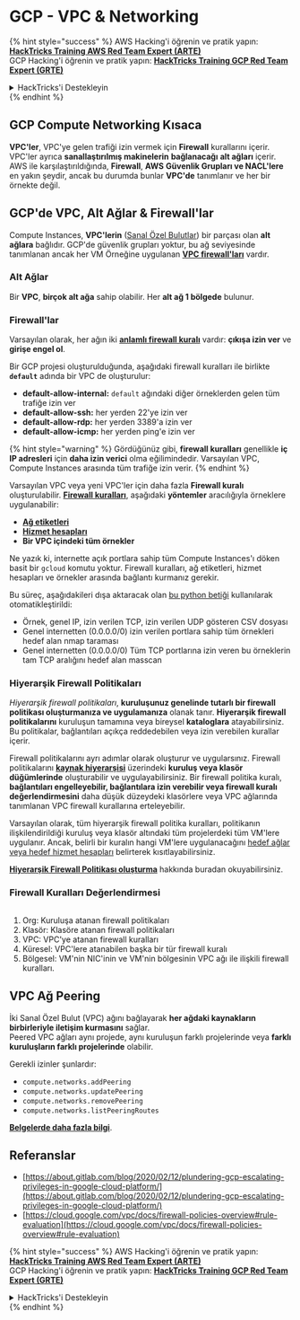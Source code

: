 # GCP - VPC & Networking

{% hint style="success" %}
AWS Hacking'i öğrenin ve pratik yapın:<img src="../../../../.gitbook/assets/image (1) (1) (1) (1).png" alt="" data-size="line">[**HackTricks Training AWS Red Team Expert (ARTE)**](https://training.hacktricks.xyz/courses/arte)<img src="../../../../.gitbook/assets/image (1) (1) (1) (1).png" alt="" data-size="line">\
GCP Hacking'i öğrenin ve pratik yapın: <img src="../../../../.gitbook/assets/image (2) (1).png" alt="" data-size="line">[**HackTricks Training GCP Red Team Expert (GRTE)**<img src="../../../../.gitbook/assets/image (2) (1).png" alt="" data-size="line">](https://training.hacktricks.xyz/courses/grte)

<details>

<summary>HackTricks'i Destekleyin</summary>

* [**abonelik planlarını**](https://github.com/sponsors/carlospolop) kontrol edin!
* **💬 [**Discord grubuna**](https://discord.gg/hRep4RUj7f) veya [**telegram grubuna**](https://t.me/peass) katılın ya da **Twitter**'da **bizi takip edin** 🐦 [**@hacktricks\_live**](https://twitter.com/hacktricks_live)**.**
* **Hacking ipuçlarını paylaşmak için** [**HackTricks**](https://github.com/carlospolop/hacktricks) ve [**HackTricks Cloud**](https://github.com/carlospolop/hacktricks-cloud) github reposuna PR gönderin.

</details>
{% endhint %}

## **GCP Compute Networking Kısaca**

**VPC'ler**, VPC'ye gelen trafiği izin vermek için **Firewall** kurallarını içerir. VPC'ler ayrıca **sanallaştırılmış makinelerin** **bağlanacağı** **alt ağları** içerir.\
AWS ile karşılaştırıldığında, **Firewall**, **AWS** **Güvenlik Grupları ve NACL'lere** en yakın şeydir, ancak bu durumda bunlar **VPC'de** tanımlanır ve her bir örnekte değil.

## **GCP'de VPC, Alt Ağlar & Firewall'lar**

Compute Instances, **VPC'lerin** ([Sanal Özel Bulutlar](https://cloud.google.com/vpc/docs/vpc)) bir parçası olan **alt ağlara** bağlıdır. GCP'de güvenlik grupları yoktur, bu ağ seviyesinde tanımlanan ancak her VM Örneğine uygulanan [**VPC firewall'ları**](https://cloud.google.com/vpc/docs/firewalls) vardır.

### Alt Ağlar

Bir **VPC**, **birçok alt ağa** sahip olabilir. Her **alt ağ 1 bölgede** bulunur.

### Firewall'lar

Varsayılan olarak, her ağın iki [**anlamlı firewall kuralı**](https://cloud.google.com/vpc/docs/firewalls#default_firewall_rules) vardır: **çıkışa izin ver** ve **girişe engel ol**.

Bir GCP projesi oluşturulduğunda, aşağıdaki firewall kuralları ile birlikte **`default`** adında bir VPC de oluşturulur:

* **default-allow-internal:** `default` ağındaki diğer örneklerden gelen tüm trafiğe izin ver
* **default-allow-ssh:** her yerden 22'ye izin ver
* **default-allow-rdp:** her yerden 3389'a izin ver
* **default-allow-icmp:** her yerden ping'e izin ver

{% hint style="warning" %}
Gördüğünüz gibi, **firewall kuralları** genellikle **iç IP adresleri** için **daha izin verici** olma eğilimindedir. Varsayılan VPC, Compute Instances arasında tüm trafiğe izin verir.
{% endhint %}

Varsayılan VPC veya yeni VPC'ler için daha fazla **Firewall kuralı** oluşturulabilir. [**Firewall kuralları**](https://cloud.google.com/vpc/docs/firewalls), aşağıdaki **yöntemler** aracılığıyla örneklere uygulanabilir:

* [**Ağ etiketleri**](https://cloud.google.com/vpc/docs/add-remove-network-tags)
* [**Hizmet hesapları**](https://cloud.google.com/vpc/docs/firewalls#serviceaccounts)
* **Bir VPC içindeki tüm örnekler**

Ne yazık ki, internette açık portlara sahip tüm Compute Instances'ı döken basit bir `gcloud` komutu yoktur. Firewall kuralları, ağ etiketleri, hizmet hesapları ve örnekler arasında bağlantı kurmanız gerekir.

Bu süreç, aşağıdakileri dışa aktaracak olan [bu python betiği](https://gitlab.com/gitlab-com/gl-security/gl-redteam/gcp_firewall_enum) kullanılarak otomatikleştirildi:

* Örnek, genel IP, izin verilen TCP, izin verilen UDP gösteren CSV dosyası
* Genel internetten (0.0.0.0/0) izin verilen portlara sahip tüm örnekleri hedef alan nmap taraması
* Genel internetten (0.0.0.0/0) Tüm TCP portlarına izin veren bu örneklerin tam TCP aralığını hedef alan masscan

### Hiyerarşik Firewall Politikaları <a href="#hierarchical-firewall-policies" id="hierarchical-firewall-policies"></a>

_Hiyerarşik firewall politikaları_, **kuruluşunuz genelinde tutarlı bir firewall politikası oluşturmanıza ve uygulamanıza** olanak tanır. **Hiyerarşik firewall politikalarını** kuruluşun tamamına veya bireysel **kataloglara** atayabilirsiniz. Bu politikalar, bağlantıları açıkça reddedebilen veya izin verebilen kurallar içerir.

Firewall politikalarını ayrı adımlar olarak oluşturur ve uygularsınız. Firewall politikalarını [**kaynak hiyerarşisi**](https://cloud.google.com/resource-manager/docs/cloud-platform-resource-hierarchy) üzerindeki **kuruluş veya klasör düğümlerinde** oluşturabilir ve uygulayabilirsiniz. Bir firewall politika kuralı, **bağlantıları engelleyebilir, bağlantılara izin verebilir veya firewall kuralı değerlendirmesini** daha düşük düzeydeki klasörlere veya VPC ağlarında tanımlanan VPC firewall kurallarına erteleyebilir.

Varsayılan olarak, tüm hiyerarşik firewall politika kuralları, politikanın ilişkilendirildiği kuruluş veya klasör altındaki tüm projelerdeki tüm VM'lere uygulanır. Ancak, belirli bir kuralın hangi VM'lere uygulanacağını [hedef ağlar veya hedef hizmet hesapları](https://cloud.google.com/vpc/docs/firewall-policies#targets) belirterek kısıtlayabilirsiniz.

[**Hiyerarşik Firewall Politikası oluşturma**](https://cloud.google.com/vpc/docs/using-firewall-policies#gcloud) hakkında buradan okuyabilirsiniz.

### Firewall Kuralları Değerlendirmesi

<figure><img src="../../../../.gitbook/assets/image (2) (1) (1).png" alt=""><figcaption></figcaption></figure>

1. Org: Kuruluşa atanan firewall politikaları
2. Klasör: Klasöre atanan firewall politikaları
3. VPC: VPC'ye atanan firewall kuralları
4. Küresel: VPC'lere atanabilen başka bir tür firewall kuralı
5. Bölgesel: VM'nin NIC'inin ve VM'nin bölgesinin VPC ağı ile ilişkili firewall kuralları.

## VPC Ağ Peering

İki Sanal Özel Bulut (VPC) ağını bağlayarak **her ağdaki kaynakların birbirleriyle iletişim kurmasını** sağlar.\
Peered VPC ağları aynı projede, aynı kuruluşun farklı projelerinde veya **farklı kuruluşların farklı projelerinde** olabilir.

Gerekli izinler şunlardır:

* `compute.networks.addPeering`
* `compute.networks.updatePeering`
* `compute.networks.removePeering`
* `compute.networks.listPeeringRoutes`

[**Belgelerde daha fazla bilgi**](https://cloud.google.com/vpc/docs/vpc-peering).

## Referanslar

* [https://about.gitlab.com/blog/2020/02/12/plundering-gcp-escalating-privileges-in-google-cloud-platform/](https://about.gitlab.com/blog/2020/02/12/plundering-gcp-escalating-privileges-in-google-cloud-platform/)
* [https://cloud.google.com/vpc/docs/firewall-policies-overview#rule-evaluation](https://cloud.google.com/vpc/docs/firewall-policies-overview#rule-evaluation)

{% hint style="success" %}
AWS Hacking'i öğrenin ve pratik yapın:<img src="../../../../.gitbook/assets/image (1) (1) (1) (1).png" alt="" data-size="line">[**HackTricks Training AWS Red Team Expert (ARTE)**](https://training.hacktricks.xyz/courses/arte)<img src="../../../../.gitbook/assets/image (1) (1) (1) (1).png" alt="" data-size="line">\
GCP Hacking'i öğrenin ve pratik yapın: <img src="../../../../.gitbook/assets/image (2) (1).png" alt="" data-size="line">[**HackTricks Training GCP Red Team Expert (GRTE)**<img src="../../../../.gitbook/assets/image (2) (1).png" alt="" data-size="line">](https://training.hacktricks.xyz/courses/grte)

<details>

<summary>HackTricks'i Destekleyin</summary>

* [**abonelik planlarını**](https://github.com/sponsors/carlospolop) kontrol edin!
* **💬 [**Discord grubuna**](https://discord.gg/hRep4RUj7f) veya [**telegram grubuna**](https://t.me/peass) katılın ya da **Twitter**'da **bizi takip edin** 🐦 [**@hacktricks\_live**](https://twitter.com/hacktricks_live)**.**
* **Hacking ipuçlarını paylaşmak için** [**HackTricks**](https://github.com/carlospolop/hacktricks) ve [**HackTricks Cloud**](https://github.com/carlospolop/hacktricks-cloud) github reposuna PR gönderin.

</details>
{% endhint %}
